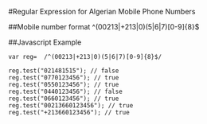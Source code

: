 #Regular Expression for Algerian Mobile Phone Numbers
    
##Mobile number format
     ^(00213|+213|0)(5|6|7)[0-9]{8}$
    
##Javascript Example


    var reg=  /^(00213|+213|0)(5|6|7)[0-9]{8}$/

    reg.test("021481515"); // false
    reg.test("0770123456"); // true
    reg.test("0550123456"); // true
    reg.test("0440123456"); // false
    reg.test("0660123456"); // true
    reg.test("00213660123456"); // true
    reg.test("+213660123456"); // true
